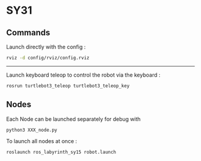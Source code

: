 # SY31


## Commands

Launch directly with the config :
``` bash
rviz -d config/rviz/config.rviz
```

---


Launch keyboard teleop to control the robot via the keyboard :
``` bash
rosrun turtlebot3_teleop turtlebot3_teleop_key
```

## Nodes

Each Node can be launched separately for debug with
``` bash
python3 XXX_node.py
```

To launch all nodes at once :
``` bash
roslaunch ros_labyrinth_sy15 robot.launch
```
